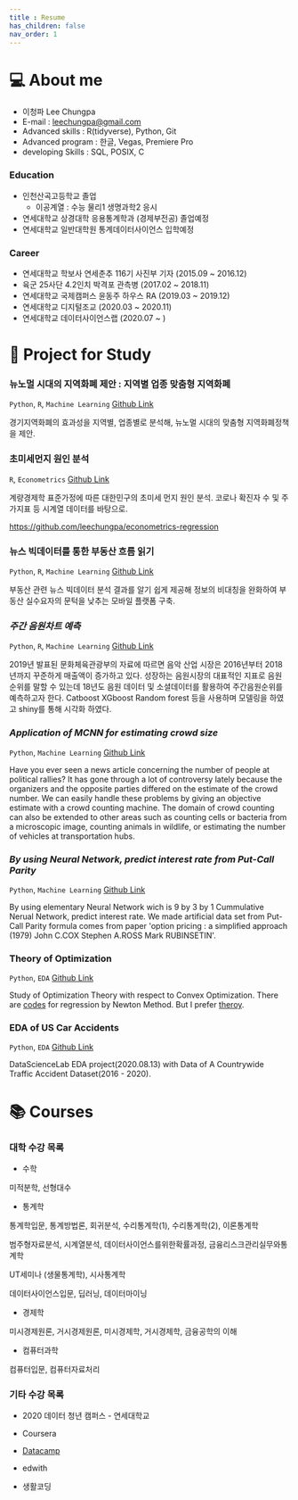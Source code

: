 ```yaml
--- 
title : Resume
has_children: false
nav_order: 1
---  
```



# 💻 About me

- 이청파 Lee Chungpa
- E-mail : leechungpa@gmail.com
- Advanced skills : R(tidyverse), Python, Git
- Advanced program : 한글, Vegas, Premiere Pro
- developing Skills : SQL, POSIX, C
 
### Education 
 
- 인천산곡고등학교 졸업
    - 이공계열 : 수능 물리1 생명과학2 응시
- 연세대학교 상경대학 응용통계학과 (경제부전공) 졸업예정
- 연세대학교 일반대학원 통계데이터사이언스 입학예정

### Career

- 연세대학교 학보사 연세춘추 116기 사진부 기자 (2015.09 ~ 2016.12)
- 육군 25사단 4.2인치 박격포 관측병 (2017.02 ~ 2018.11)
- 연세대학교 국제캠퍼스 윤동주 하우스 RA (2019.03 ~ 2019.12)
- 연세대학교 디지털조교 (2020.03 ~ 2020.11)
- 연세대학교 데이터사이언스랩 (2020.07 ~ )


# 📝 Project for Study


### 뉴노멀 시대의 지역화폐 제안 : 지역별 업종 맞춤형 지역화폐

`Python`, `R`, `Machine Learning` [Github Link](https://github.com/leechungpa/mcube)

경기지역화폐의 효과성을 지역별, 업종별로 분석해, 뉴노멀 시대의 맞춤형 지역화폐정책을 제안.


### 초미세먼지 원인 분석

`R`, `Econometrics` [Github Link](https://github.com/leechungpa/econometrics-regression)

계량경제학 표준가정에 따른 대한민구의 초미세 먼지 원인 분석. 코로나 확진자 수 및 주가지표 등 시계열 데이터를 바탕으로.


https://github.com/leechungpa/econometrics-regression



### 뉴스 빅데이터를 통한 부동산 흐름 읽기

`Python`, `R`, `Machine Learning` [Github Link](https://github.com/leechungpa/dsl-project)

부동산 관련 뉴스 빅데이터 분석 결과를 알기 쉽게 제공해 정보의 비대칭을 완화하여 부동산 실수요자의 문턱을 낮추는 모바일 플랫폼 구축.

### _주간 음원차트 예측_

`Python`, `R`, `Machine Learning` [Github Link](https://github.com/leechungpa/predict-song-rank)

2019년 발표된 문화체육관광부의 자료에 따르면 음악 산업 시장은 2016년부터 2018년까지 꾸준하게 매출액이 증가하고 있다. 성장하는 음원시장의 대표적인 지표로 음원 순위를 말할 수 있는데 18년도 음원 데이터 및 소셜데이터를 활용하여 주간음원순위를 예측하고자 한다. Catboost XGboost Random forest 등을 사용하며 모델링을 하였고 shiny를 통해 시각화 하였다.


### _Application of MCNN for estimating crowd size_

`Python`, `Machine Learning` [Github Link](https://github.com/leechungpa/crowd-counting)

Have you ever seen a news article concerning the number of people at political rallies? It has gone through a lot of controversy lately because the organizers and the opposite parties differed on the estimate of the crowd number. We can easily handle these problems by giving an objective estimate with a crowd counting machine. The domain of crowd counting can also be extended to other areas such as counting cells or bacteria from a microscopic image, counting animals in wildlife, or estimating the number of vehicles at transportation hubs.

### _By using Neural Network, predict interest rate from Put-Call Parity_

`Python`, `Machine Learning` [Github Link](https://github.com/leechungpa/financial-engineering-intro)

By using elementary Neural Network wich is 9 by 3 by 1 Cummulative Nerual Network, predict interest rate. We made artificial data set from Put-Call Parity formula comes from paper 'option pricing : a simplified approach (1979) John C.COX Stephen A.ROSS Mark RUBINSETIN'.


### Theory of Optimization

`Python`, `EDA` [Github Link](https://github.com/leechungpa/optimization)

Study of Optimization Theory with respect to Convex Optimization. There are [codes](https://github.com/leechungpa/optimization/blob/main/Newton%20Method.ipynb) for regression by Newton Method. But I prefer [theroy](https://leechungpa.github.io/optimization/convex%20optimization).


### EDA of US Car Accidents

`Python`, `EDA` [Github Link](https://github.com/leechungpa/uc-eda)

DataScienceLab EDA project(2020.08.13) with Data of A Countrywide Traffic Accident Dataset(2016 - 2020).


<!--
https://github.com/leechungpa/seoul-disability
https://github.com/leechungpa/trading
-->



# 📚 Courses

### 대학 수강 목록

- 수학

미적분학, 선형대수

- 통계학

통계학입문, 통계방법론, 회귀분석, 수리통계학(1), 수리통계학(2), 이론통계학

범주형자료분석, 시계열분석, 데이터사이언스를위한확률과정, 금융리스크관리실무와통계학

UT세미나 (생물통계학), 시사통계학

데이터사이언스입문, 딥러닝, 데이터마이닝

- 경제학

미시경제원론, 거시경제원론, 미시경제학, 거시경제학, 금융공학의 이해

- 컴퓨터과학

컴퓨터입문, 컴퓨터자료처리
  
### 기타 수강 목록

- 2020 데이터 청년 캠퍼스 - 연세대학교

- Coursera

- [Datacamp](https://www.datacamp.com/profile/leechungpa)

- edwith

- 생활코딩
